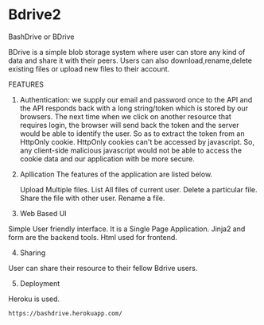 # Bdrive2
BashDrive or BDrive

BDrive is a simple blob storage system where user can store any kind of data and share it with their peers.
Users can also download,rename,delete existing files or upload new files to their account.

FEATURES

1) Authentication:
	we supply our email and password once to the API and the API  responds back with a long string/token which is stored by our browsers. 
  The next time when we click on another resource that requires login, the browser will send back the token and the server would be able to identify the user.
  So as to extract the token from an HttpOnly cookie. HttpOnly cookies can't be accessed by javascript. 
  So, any client-side malicious javascript would not be able to access the cookie data and our application with be more secure. 


2) Apllication
  The features of the application are listed below.
	
	Upload Multiple files.
	List All files of current user.
	Delete a particular file.
	Share the file with other user.
	Rename a file.
  
	  
3) Web Based UI

Simple User friendly interface.
It is a Single Page Application.
Jinja2 and form are the backend tools.
Html used for frontend.
  
4) Sharing

User can share their resource to their fellow Bdrive users.

5) Deployment

Heroku is used.
  
	https://bashdrive.herokuapp.com/
